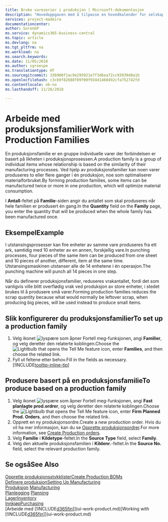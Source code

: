 ```yaml
---
title: Bruke vareserier i produksjon | Microsoft-dokumentasjon
description: "Hovedoppgaven med å tilpasse en hovedkalender for selskapet, eller selskapets forretningspartner, er å angi eventuelle endringer i statusen for arbeids- eller fridager."
services: project-madeira
documentationcenter: 
author: SorenGP
ms.service: dynamics365-business-central
ms.topic: article
ms.devlang: na
ms.tgt_pltfrm: na
ms.workload: na
ms.search.keywords: 
ms.date: 11/05/2018
ms.author: sgroespe
ms.translationtype: HT
ms.sourcegitcommit: 33b900f1ac9e295921e7f3d6ea72cc93939d8a1b
ms.openlocfilehash: c3cb9f82688f89f00f934d1468492cfa752742fd
ms.contentlocale: nb-no
ms.lasthandoff: 11/26/2018

---
```

# <a name="work-with-production-families"></a><span data-ttu-id="9ac31-103">Arbeide med produksjonsfamilier</span><span class="sxs-lookup"><span data-stu-id="9ac31-103">Work with Production Families</span></span>
<span data-ttu-id="9ac31-104">En produksjonsfamilie er en gruppe individuelle varer der forbindelsen er basert på likheten i produksjonsprosessen.</span><span class="sxs-lookup"><span data-stu-id="9ac31-104">A production family is a group of individual items whose relationship is based on the similarity of their manufacturing processes.</span></span> <span data-ttu-id="9ac31-105">Ved hjelp av produksjonsfamilier kan noen varer produseres to eller flere ganger i én produksjon, noe som optimaliserer materialforbruket.</span><span class="sxs-lookup"><span data-stu-id="9ac31-105">By forming production families, some items can be manufactured twice or more in one production, which will optimize material consumption.</span></span>

<span data-ttu-id="9ac31-106">I **Antall**-feltet på **Familie**-siden angir du antallet som skal produseres når hele familien er produsert én gang.</span><span class="sxs-lookup"><span data-stu-id="9ac31-106">In the **Quantity** field on the **Family** page, you enter the quantity that will be produced when the whole family has been manufactured once.</span></span>

## <a name="example"></a><span data-ttu-id="9ac31-107">Eksempel</span><span class="sxs-lookup"><span data-stu-id="9ac31-107">Example</span></span>
<span data-ttu-id="9ac31-108">I utstansingsprosesser kan fire enheter av samme vare produseres fra ett ark, samtidig med 10 enheter av en annen, forskjellig vare.</span><span class="sxs-lookup"><span data-stu-id="9ac31-108">In punching processes, four pieces of the same item can be produced from one sheet and 10 pieces of another, different, item at the same time.</span></span> <span data-ttu-id="9ac31-109">Utstansingsmaskinen utstanser alle de 14 enhetene i én operasjon.</span><span class="sxs-lookup"><span data-stu-id="9ac31-109">The punching machine will punch all 14 pieces in one step.</span></span>

<span data-ttu-id="9ac31-110">Når du definerer produksjonsfamilier, reduseres vrakantallet, fordi det som vanligvis ville blitt overflødig vrak ved produksjon av store enheter, i stedet brukes til å produsere små varer.</span><span class="sxs-lookup"><span data-stu-id="9ac31-110">Forming production families reduces the scrap quantity because what would normally be leftover scrap, when producing big pieces, will be used instead to produce small items.</span></span>

## <a name="to-set-up-a-production-family"></a><span data-ttu-id="9ac31-111">Slik konfigurerer du produksjonsfamilier</span><span class="sxs-lookup"><span data-stu-id="9ac31-111">To set up a production family</span></span>
1. <span data-ttu-id="9ac31-112">Velg ikonet ![lyspære som åpner Fortell meg-funksjonen](media/ui-search/search_small.png "Fortell hva du vil gjøre"), angi **Familier**, og velg deretter den relaterte koblingen.</span><span class="sxs-lookup"><span data-stu-id="9ac31-112">Choose the ![Lightbulb that opens the Tell Me feature](media/ui-search/search_small.png "Tell me what you want to do") icon, enter **Families**, and then choose the related link.</span></span>
2. <span data-ttu-id="9ac31-113">Fyll ut feltene etter behov.</span><span class="sxs-lookup"><span data-stu-id="9ac31-113">Fill in the fields as necessary.</span></span> [!INCLUDE[tooltip-inline-tip](includes/tooltip-inline-tip_md.md)]

## <a name="to-produce-based-on-a-production-family"></a><span data-ttu-id="9ac31-114">Produsere basert på en produksjonsfamilie</span><span class="sxs-lookup"><span data-stu-id="9ac31-114">To produce based on a production family</span></span>
1. <span data-ttu-id="9ac31-115">Velg ikonet ![lyspære som åpner Fortell meg-funksjonen](media/ui-search/search_small.png "Fortell hva du vil gjøre"), angi **Fast planlagte prod.ordrer**, og velg deretter den relaterte koblingen.</span><span class="sxs-lookup"><span data-stu-id="9ac31-115">Choose the ![Lightbulb that opens the Tell Me feature](media/ui-search/search_small.png "Tell me what you want to do") icon, enter **Firm Planned Prod. Orders**, and then choose the related link.</span></span>
2. <span data-ttu-id="9ac31-116">Opprett en ny produksjonsordre.</span><span class="sxs-lookup"><span data-stu-id="9ac31-116">Create a new production order.</span></span> <span data-ttu-id="9ac31-117">Hvis du vil ha mer informasjon, kan du se [Opprette produksjonsordrer](production-how-to-create-production-orders.md).</span><span class="sxs-lookup"><span data-stu-id="9ac31-117">For more information, see [Create Production orders](production-how-to-create-production-orders.md).</span></span>
3. <span data-ttu-id="9ac31-118">Velg **Familie** i **Kildetype**-feltet.</span><span class="sxs-lookup"><span data-stu-id="9ac31-118">In the **Source Type** field, select **Family**.</span></span>  
4. <span data-ttu-id="9ac31-119">Velg den aktuelle produksjonsfamilien i **Kildenr.**-feltet.</span><span class="sxs-lookup"><span data-stu-id="9ac31-119">In the **Source No.** field, select the relevant production family.</span></span>

## <a name="see-also"></a><span data-ttu-id="9ac31-120">Se også</span><span class="sxs-lookup"><span data-stu-id="9ac31-120">See Also</span></span>
[<span data-ttu-id="9ac31-121">Opprette produksjonsstykklister</span><span class="sxs-lookup"><span data-stu-id="9ac31-121">Create Production BOMs</span></span>](production-how-to-create-production-boms.md)  
[<span data-ttu-id="9ac31-122">Definere produksjon</span><span class="sxs-lookup"><span data-stu-id="9ac31-122">Setting Up Manufacturing</span></span>](production-configure-production-processes.md)  
<span data-ttu-id="9ac31-123">[Produksjon](production-manage-manufacturing.md)  </span><span class="sxs-lookup"><span data-stu-id="9ac31-123">[Manufacturing](production-manage-manufacturing.md)  </span></span>  
<span data-ttu-id="9ac31-124">[Planlegging](production-planning.md) </span><span class="sxs-lookup"><span data-stu-id="9ac31-124">[Planning](production-planning.md) </span></span>  
[<span data-ttu-id="9ac31-125">Lager</span><span class="sxs-lookup"><span data-stu-id="9ac31-125">Inventory</span></span>](inventory-manage-inventory.md)  
[<span data-ttu-id="9ac31-126">Innkjøp</span><span class="sxs-lookup"><span data-stu-id="9ac31-126">Purchasing</span></span>](purchasing-manage-purchasing.md)  
<span data-ttu-id="9ac31-127">[Arbeide med [!INCLUDE[d365fin](includes/d365fin_md.md)]](ui-work-product.md)</span><span class="sxs-lookup"><span data-stu-id="9ac31-127">[Working with [!INCLUDE[d365fin](includes/d365fin_md.md)]](ui-work-product.md)</span></span>

